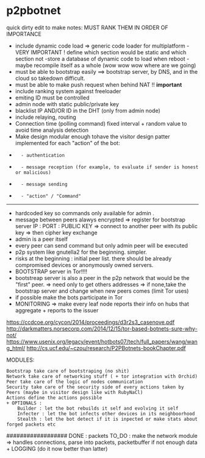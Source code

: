 # p2pbotnet

quick dirty edit to make notes: MUST RANK THEM IN ORDER OF IMPORTANCE
 - include dynamic code load  => generic code loader for multiplatform
     -VERY IMPORTANT ! define which section would be static and which section not
     -store a database of dynamic code to load when reboot 
     -maybe recompile itself as a whole (wow wow wow where are we going)
 - must be able to bootstrap easily ==> bootstrap server, by DNS, and in the cloud so takedown difficult. 
 - must be able to make push request when behind NAT !! **important**
 - include ranking system against freeloader
 - emiting ID must be controlled
 - admin node with static public/private key
 - blacklist IP AND/OR ID in the DHT (only from admin node)
 - include relaying, routing 
 - Connection time (polling command) fixed interval + random value to avoid time analysis detection
 - Make design modular enough tohave the visitor design patter implemented for each "action" of the bot:
 -       - authentication
 -       - message reception (for example, to evaluate if sender is honest or malicious)
 -       - message sending
 -       - "action" / "Command" 

-----------------------------
- hardcoded key so commands only available for admin .
- message between peers alawys encrypted
    => register for bootstrap server IP : PORT : PUBLIC KEY
    => connect to another peer with its public key 
    => then cipher key exchange
- admin is a peer itself
- every peer can send command but only admin peer will be executed
- p2p system like gnutella2 for the beginning. simpler.
- risks at the beginning : initial peer list. there should be already compromised devices or anonymously owned servers.
- BOOTSTRAP server in Tor!!!! 
- bootstreap server is also a peer in the p2p network that would be the "first" peer.
    => need only to get others addresses
    => if none,take the bootstrap server and change when new peers comes (limit Tor uses)
- if possible make the bots participate in Tor
- MONITORING => make every leaf node reports their info on hubs that aggregate + reports to the issuer                            


https://ccdcoe.org/cycon/2014/proceedings/d3r2s3_casenove.pdf
http://darkmatters.norsecorp.com/2014/12/15/tor-based-botnets-sure-why-not/
https://www.usenix.org/legacy/event/hotbots07/tech/full_papers/wang/wang_html/
http://cs.ucf.edu/~czou/research/P2PBotnets-bookChapter.pdf
    

MODULES:
    
    Bootstrap take care of bootstraping (no shit)
    Network take care of networking stuff ( + tor integration with Orchid)
    Peer take care of the logic of nodes communication
    Security take care of the security side of every actions taken by Peers (maybe in visitor design like with RubyNaCl) 
    Actions define the actions possible
    + OPTIONALS :
        Builder : let the bot rebuilds it self and evolving it self
        Infecter : let the bot infects other devices in its neighboorhood
        Stealth : let the bot detect if it is inpected or make stats about forged packets etc
    


##################
DONE : packets
TO_DO : make the network module => handles connections, parse into packets, packetbuffer if not enough data
        + LOGGING (do it now better than latter)
